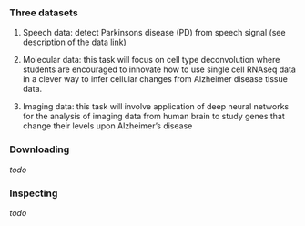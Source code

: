 ### Three datasets

1. Speech data: detect Parkinsons disease (PD) from speech signal (see description of the data [link](https://www.nature.com/articles/sdata201611))

2. Molecular data: this task will focus on cell type deconvolution where students are encouraged to innovate how to use single cell RNAseq data in a clever way to infer cellular changes from Alzheimer disease tissue data.

3. Imaging data: this task will involve application of deep neural networks for the analysis of imaging data from human brain to study genes that change their levels upon Alzheimer’s disease

### Downloading

_todo_

### Inspecting

_todo_
